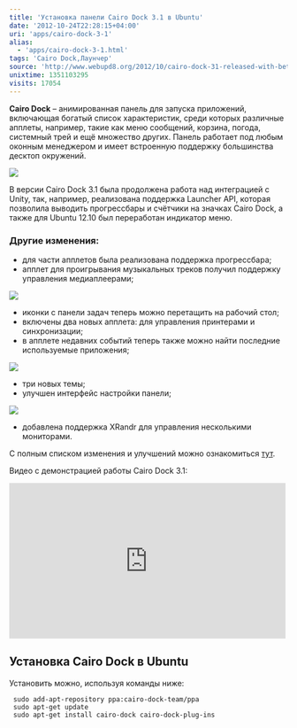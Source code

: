 ```yaml
---
title: 'Установка панели Cairo Dock 3.1 в Ubuntu'
date: '2012-10-24T22:28:15+04:00'
uri: 'apps/cairo-dock-3-1'
alias: 
  - 'apps/cairo-dock-3-1.html'
tags: 'Cairo Dock,Лаунчер'
source: 'http://www.webupd8.org/2012/10/cairo-dock-31-released-with-better.html'
unixtime: 1351103295
visits: 17054
---
```

**Cairo Dock** – анимированная панель для запуска приложений, включающая богатый список характеристик, среди которых различные апплеты, например, такие как меню сообщений, корзина, погода, системный трей и ещё множество других. Панель работает под любым оконным менеджером и имеет встроенную поддержку большинства десктоп окружений.

[![](img/2012/10/24/22-00/cairo-dock-3-4-8119845672-o.jpg)](img/2012/10/24/22-00/cairo-dock-3-4-8119845672-o.jpg)

В версии Cairo Dock 3.1 была продолжена работа над интеграцией с Unity, так, например, реализована поддержка Launcher API, которая позволила выводить прогрессбары и счётчики на значках Cairo Dock, а также для Ubuntu 12.10 был переработан индикатор меню.

### Другие изменения:

*   для части апплетов была реализована поддержка прогрессбара;
*   апплет для проигрывания музыкальных треков получил поддержку управления медиаплеерами;

[![](img/2012/10/24/22-00/cairo-dock-3-2-8119842572-o.jpg)](img/2012/10/24/22-00/cairo-dock-3-2-8119842572-o.jpg)

*   иконки с панели задач теперь можно перетащить на рабочий стол;
*   включены два новых апплета: для управления принтерами и синхронизации;
*   в апплете недавних событий теперь также можно найти последние используемые приложения;

[![](img/2012/10/24/22-00/cairo-dock-3-1-8119842714-o.jpg)](img/2012/10/24/22-00/cairo-dock-3-1-8119842714-o.jpg)

*   три новых темы;
*   улучшен интерфейс настройки панели;

[![](img/2012/10/24/22-00/cairo-dock-3-3-8119829739-o.jpg)](img/2012/10/24/22-00/cairo-dock-3-3-8119829739-o.jpg)

*   добавлена поддержка XRandr для управления несколькими мониторами.

С полным списком изменения и улучшений можно ознакомиться [тут](http://glx-dock.org/bg_topic.php?t=6520).

Видео с демонстрацией работы Cairo Dock 3.1:

<iframe width="500" height="281" src="https://www.youtube.com/embed/2isiqVEcaio" frameborder="0" allowfullscreen=""></iframe> 

## Установка Cairo Dock в Ubuntu

Установить можно, используя команды ниже:

```
 sudo add-apt-repository ppa:cairo-dock-team/ppa
 sudo apt-get update
 sudo apt-get install cairo-dock cairo-dock-plug-ins
```
